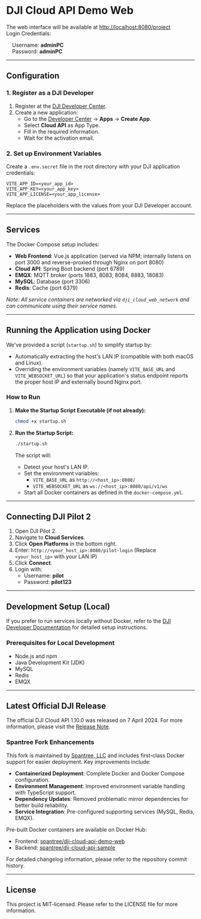 # DJI Cloud API Demo Web

The web interface will be available at [http://localhost:8080/project](http://localhost:8080/project)  
Login Credentials: 

&nbsp;&nbsp;&nbsp;&nbsp;Username: **adminPC**  
&nbsp;&nbsp;&nbsp;&nbsp;Password: **adminPC**

---

## Configuration

### 1. Register as a DJI Developer

1. Register at the [DJI Developer Center](https://account.dji.com/register?appId=dji_sdk&backUrl=https%3A%2F%2Fdeveloper.dji.com%2Fuser&locale=en_US).
2. Create a new application:
   - Go to the [Developer Center](https://developer.dji.com/user) → **Apps** → **Create App**.
   - Select **Cloud API** as App Type.
   - Fill in the required information.
   - Wait for the activation email.

### 2. Set up Environment Variables

Create a `.env.secret` file in the root directory with your DJI application credentials:

```env
VITE_APP_ID=<your_app_id>
VITE_APP_KEY=<your_app_key>
VITE_APP_LICENSE=<your_app_license>
```

Replace the placeholders with the values from your DJI Developer account.

---

## Services

The Docker Compose setup includes:

- **Web Frontend**: Vue.js application (served via NPM; internally listens on port 3000 and reverse-proxied through Nginx on port 8080)
- **Cloud API**: Spring Boot backend (port 6789)
- **EMQX**: MQTT broker (ports 1883, 8083, 8084, 8883, 18083)
- **MySQL**: Database (port 3306)
- **Redis**: Cache (port 6379)

_Note: All service containers are networked via `dji_cloud_web_network` and can communicate using their service names._

---

## Running the Application using Docker

We've provided a script (`startup.sh`) to simplify startup by:

- Automatically extracting the host's LAN IP (compatible with both macOS and Linux).
- Overriding the environment variables (namely `VITE_BASE_URL` and `VITE_WEBSOCKET_URL`) so that your application's status endpoint reports the proper host IP and externally bound Nginx port.

### How to Run

1. **Make the Startup Script Executable (if not already):**

   ```bash
   chmod +x startup.sh
   ```

2. **Run the Startup Script:**

   ```bash
   ./startup.sh
   ```

   The script will:

   - Detect your host's LAN IP.
   - Set the environment variables:
     - `VITE_BASE_URL` as `http://<host_ip>:8080/`
     - `VITE_WEBSOCKET_URL` as `ws://<host_ip>:8080/api/v1/ws`
   - Start all Docker containers as defined in the `docker-compose.yml`.

---

## Connecting DJI Pilot 2

1. Open DJI Pilot 2.
2. Navigate to **Cloud Services**.
3. Click **Open Platforms** in the bottom right.
4. Enter: `http://<your_host_ip>:8080/pilot-login` (Replace `<your_host_ip>` with your LAN IP)
5. Click **Connect**.
6. Login with:
   - Username: **pilot**
   - Password: **pilot123**

---

## Development Setup (Local)

If you prefer to run services locally without Docker, refer to the [DJI Developer Documentation](https://developer.dji.com/doc/cloud-api-tutorial/cn/) for detailed setup instructions.

### Prerequisites for Local Development

- Node.js and npm
- Java Development Kit (JDK)
- MySQL
- Redis
- EMQX

---

## Latest Official DJI Release

The official DJI Cloud API 1.10.0 was released on 7 April 2024. For more information, please visit the [Release Note](https://developer.dji.com/doc/cloud-api-tutorial/cn/).

### Spantree Fork Enhancements

This fork is maintained by [Spantree, LLC](https://spantree.net) and includes first-class Docker support for easier deployment. Key improvements include:

- **Containerized Deployment**: Complete Docker and Docker Compose configuration.
- **Environment Management**: Improved environment variable handling with TypeScript support.
- **Dependency Updates**: Removed problematic mirror dependencies for better build reliability.
- **Service Integration**: Pre-configured supporting services (MySQL, Redis, EMQX).

Pre-built Docker containers are available on Docker Hub:

- Frontend: [spantree/dji-cloud-api-demo-web](https://hub.docker.com/repository/docker/spantree/dji-cloud-api-demo-web)
- Backend: [spantree/dji-cloud-api-sample](https://hub.docker.com/repository/docker/spantree/dji-cloud-api-sample)

For detailed changelog information, please refer to the repository commit history.

---

## License

This project is MIT-licensed. Please refer to the LICENSE file for more information.
